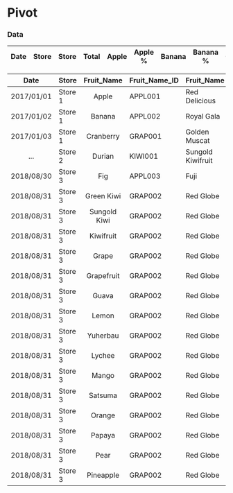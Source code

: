 # Pivot
### Data
| Date | Store | Store | Total | Apple | Apple % | Banana | Banana % | Cranberry | Cranberry % | ... | Pineapple | Pineapple % |
|:---: |:---:  |:---:  |:---:  |:---:  |:---:    |:---:   |:---:     |:---:      |:---:        |:---:|:---:      |:---:        |

| Date       | Store   | Fruit_Name      | Fruit_Name_ID | Fruit_Name         | Qty  |  
| :---:      | ---     | :---:           | ---           | ---                | ---: | 
| 2017/01/01 | Store 1 | Apple           | APPL001       | Red Delicious      |  100 | 
| 2017/01/02 | Store 1 | Banana          | APPL002       | Royal Gala         |   50 |  
| 2017/01/03 | Store 1 | Cranberry       | GRAP001       | Golden Muscat      |   30 |  
| ...        | Store 2 | Durian          | KIWI001       | Sungold Kiwifruit  |  200 |  
| 2018/08/30 | Store 3 | Fig             | APPL003       | Fuji               |  150 | 
| 2018/08/31 | Store 3 | Green Kiwi      | GRAP002       | Red Globe          |   80 |  
| 2018/08/31 | Store 3 | Sungold Kiwi    | GRAP002       | Red Globe          |   80 | 
| 2018/08/31 | Store 3 | Kiwifruit       | GRAP002       | Red Globe          |   80 | 
| 2018/08/31 | Store 3 | Grape           | GRAP002       | Red Globe          |   80 | 
| 2018/08/31 | Store 3 | Grapefruit      | GRAP002       | Red Globe          |   80 | 
| 2018/08/31 | Store 3 | Guava           | GRAP002       | Red Globe          |   80 | 
| 2018/08/31 | Store 3 | Lemon           | GRAP002       | Red Globe          |   80 | 
| 2018/08/31 | Store 3 | Yuherbau        | GRAP002       | Red Globe          |   80 | 
| 2018/08/31 | Store 3 | Lychee          | GRAP002       | Red Globe          |   80 | 
| 2018/08/31 | Store 3 | Mango           | GRAP002       | Red Globe          |   80 | 
| 2018/08/31 | Store 3 | Satsuma         | GRAP002       | Red Globe          |   80 | 
| 2018/08/31 | Store 3 | Orange          | GRAP002       | Red Globe          |   80 | 
| 2018/08/31 | Store 3 | Papaya          | GRAP002       | Red Globe          |   80 | 
| 2018/08/31 | Store 3 | Pear            | GRAP002       | Red Globe          |   80 | 
| 2018/08/31 | Store 3 | Pineapple       | GRAP002       | Red Globe          |   80 | 








